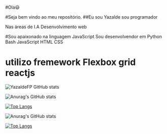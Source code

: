 #Ola😃

#Seja bem vindo ao meu repositório.
##Eu sou Yazalde sou programador 
<p>Nas áreas de I.A Desenvolvimento web<p>


#Sou apaixonado na linguagem JavaScript 
Sou desenvolvendor em Python Bash JavaScript HTML CSS 
# utilizo fremework Flexbox grid reactjs

![YazaldeFP GitHub stats](https://github-readme-stats.vercel.app/api?username=YazaldeFP&show_icons=true)

![Anurag's GitHub stats](https://github-readme-stats.vercel.app/api?username=YazaldeFP&show_icons=true&theme=radical)


[![Top Langs](https://github-readme-stats.vercel.app/api/top-langs/?username=YazaldeFP&layout=demo)](https://github.com/anuraghazra/github-readme-stats)

![Anurag's GitHub stats](https://github-readme-stats.vercel.app/api?username=YazaldeFP&show_icons=true&theme=radical)


[![Top Langs](https://github-readme-stats.vercel.app/api/top-langs/?username=YazaldeFP&layout=compact)](https://github.com/YazaldeFP/github-readme-stats)
